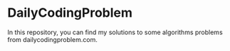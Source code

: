 # DailyCodingProblem
In this repository, you can find my solutions to some algorithms problems from dailycodingproblem.com. 
